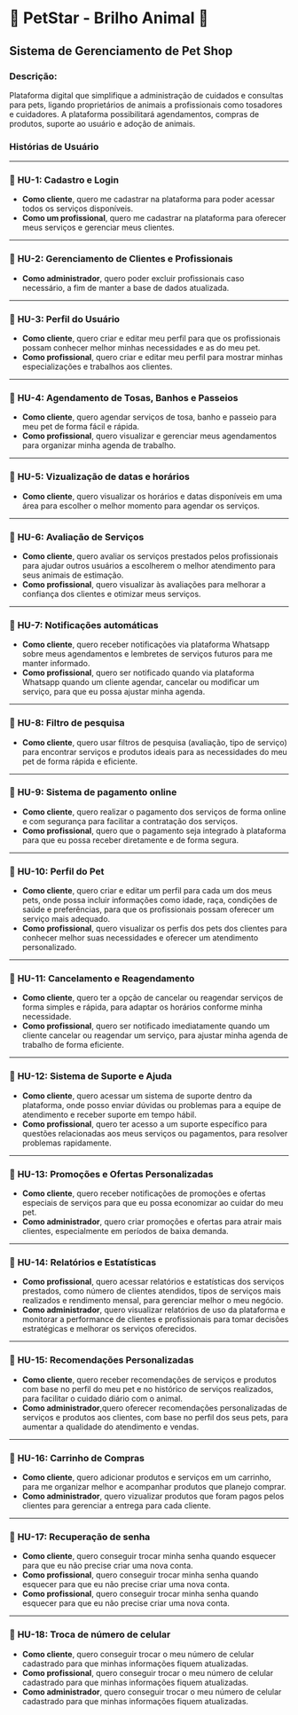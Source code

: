 # 🌟 **PetStar - Brilho Animal** 🌟

## **Sistema de Gerenciamento de Pet Shop**

### **Descrição:**

Plataforma digital que simplifique a administração de cuidados e consultas para pets, ligando proprietários de animais a profissionais como tosadores e cuidadores. A plataforma possibilitará agendamentos, compras de produtos, suporte ao usuário e adoção de animais.

### **Histórias de Usuário**

---

### 🐾 **HU-1: Cadastro e Login**
- **Como cliente**, quero me cadastrar na plataforma para poder acessar todos os serviços disponíveis.
- **Como um profissional**, quero me cadastrar na plataforma para oferecer meus serviços e gerenciar meus clientes.

---

### 🐾 **HU-2: Gerenciamento de Clientes e Profissionais**
- **Como administrador**, quero poder excluir profissionais caso necessário, a fim de manter a base de dados atualizada.

---

### 🐾 **HU-3: Perfil do Usuário**
- **Como cliente**, quero criar e editar meu perfil para que os profissionais possam conhecer melhor minhas necessidades e as do meu pet.
- **Como profissional**, quero criar e editar meu perfil para mostrar minhas especializações e trabalhos aos clientes.

---

### 🐾 **HU-4: Agendamento de Tosas, Banhos e Passeios**
- **Como cliente**, quero agendar serviços de tosa, banho e passeio para meu pet de forma fácil e rápida.
- **Como profissional**, quero visualizar e gerenciar meus agendamentos para organizar minha agenda de trabalho.

---

### 🐾 **HU-5: Vizualização de datas e horários**
- **Como cliente**, quero visualizar os horários e datas disponíveis em uma área para escolher o melhor momento para agendar os serviços.

---

### 🐾 **HU-6: Avaliação de Serviços**
- **Como cliente**, quero avaliar os serviços prestados pelos profissionais para ajudar outros usuários a escolherem o melhor atendimento para seus animais de estimação.
- **Como profissional**, quero visualizar às avaliações para melhorar a confiança dos clientes e otimizar meus serviços.

---

### 🐾 **HU-7: Notificações automáticas**
- **Como cliente**, quero receber notificações via plataforma Whatsapp sobre meus agendamentos e lembretes de serviços futuros para me manter informado.
- **Como profissional**, quero ser notificado quando via plataforma Whatsapp quando um cliente agendar, cancelar ou modificar um serviço, para que eu possa ajustar minha agenda.

---

### 🐾 **HU-8: Filtro de pesquisa**
- **Como cliente**, quero usar filtros de pesquisa (avaliação, tipo de serviço) para encontrar serviços e produtos ideais para as necessidades do meu pet de forma rápida e eficiente.

---

### 🐾 **HU-9: Sistema de pagamento online**
- **Como cliente**, quero realizar o pagamento dos serviços de forma online e com segurança para facilitar a contratação dos serviços.
- **Como profissional**, quero que o pagamento seja integrado à plataforma para que eu possa receber diretamente e de forma segura.

---

### 🐾 **HU-10: Perfil do Pet**
- **Como cliente**, quero criar e editar um perfil para cada um dos meus pets, onde possa incluir informações como idade, raça, condições de saúde e preferências, para que os profissionais possam oferecer um serviço mais adequado.
- **Como profissional**, quero visualizar os perfis dos pets dos clientes para conhecer melhor suas necessidades e oferecer um atendimento personalizado.

---

### 🐾 **HU-11: Cancelamento e Reagendamento**
- **Como cliente**, quero ter a opção de cancelar ou reagendar serviços de forma simples e rápida, para adaptar os horários conforme minha necessidade.
- **Como profissional**, quero ser notificado imediatamente quando um cliente cancelar ou reagendar um serviço, para ajustar minha agenda de trabalho de forma eficiente.

---

### 🐾 **HU-12: Sistema de Suporte e Ajuda**
- **Como cliente**, quero acessar um sistema de suporte dentro da plataforma, onde posso enviar dúvidas ou problemas para a equipe de atendimento e receber suporte em tempo hábil.
- **Como profissional**, quero ter acesso a um suporte específico para questões relacionadas aos meus serviços ou pagamentos, para resolver problemas rapidamente.

---

### 🐾 **HU-13: Promoções e Ofertas Personalizadas**
- **Como cliente**, quero receber notificações de promoções e ofertas especiais de serviços para que eu possa economizar ao cuidar do meu pet.
- **Como administrador**, quero criar promoções e ofertas para atrair mais clientes, especialmente em períodos de baixa demanda.

---

### 🐾 **HU-14: Relatórios e Estatísticas**
- **Como profissional**, quero acessar relatórios e estatísticas dos serviços prestados, como número de clientes atendidos, tipos de serviços mais realizados e rendimento mensal, para gerenciar melhor o meu negócio.
- **Como administrador**, quero visualizar relatórios de uso da plataforma e monitorar a performance de clientes e profissionais para tomar decisões estratégicas e melhorar os serviços oferecidos.

---

### 🐾 **HU-15: Recomendações Personalizadas**
- **Como cliente**, quero receber recomendações de serviços e produtos com base no perfil do meu pet e no histórico de serviços realizados, para facilitar o cuidado diário com o animal.
- **Como administrador**,quero oferecer recomendações personalizadas de serviços e produtos aos clientes, com base no perfil dos seus pets, para aumentar a qualidade do atendimento e vendas.

---

### 🐾 **HU-16: Carrinho de Compras**
- **Como cliente**, quero adicionar produtos e serviços em um carrinho, para me organizar melhor e acompanhar produtos que planejo comprar.
- **Como administrador**, quero vizualizar produtos que foram pagos pelos clientes para gerenciar a entrega para cada cliente.

---

### 🐾 **HU-17: Recuperação de senha**
- **Como cliente**, quero conseguir trocar minha senha quando esquecer para que eu não precise criar uma nova conta.
- **Como profissional**, quero conseguir trocar minha senha quando esquecer para que eu não precise criar uma nova conta.
- **Como profissional**, quero conseguir trocar minha senha quando esquecer para que eu não precise criar uma nova conta.

---

### 🐾 **HU-18: Troca de número de celular**
- **Como cliente**, quero conseguir trocar o meu número de celular cadastrado para que minhas informações fiquem atualizadas.
- **Como profissional**, quero conseguir trocar o meu número de celular cadastrado para que minhas informações fiquem atualizadas.
- **Como administrador**, quero conseguir trocar o meu número de celular cadastrado para que minhas informações fiquem atualizadas.
